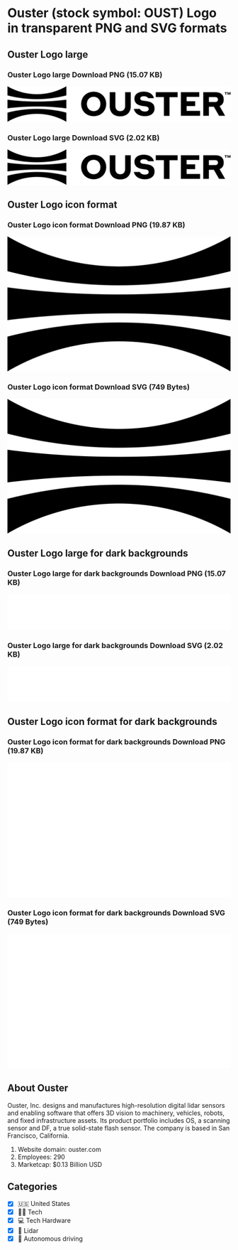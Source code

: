 # Ouster (stock symbol: OUST) Logo in transparent PNG and SVG formats

## Ouster Logo large

### Ouster Logo large Download PNG (15.07 KB)

![Ouster Logo large Download PNG (15.07 KB)](/img/orig/OUST_BIG-2c186e11.png)

### Ouster Logo large Download SVG (2.02 KB)

![Ouster Logo large Download SVG (2.02 KB)](/img/orig/OUST_BIG-1b259ee9.svg)

## Ouster Logo icon format

### Ouster Logo icon format Download PNG (19.87 KB)

![Ouster Logo icon format Download PNG (19.87 KB)](/img/orig/OUST-7a4c5a87.png)

### Ouster Logo icon format Download SVG (749 Bytes)

![Ouster Logo icon format Download SVG (749 Bytes)](/img/orig/OUST-6c286ec1.svg)

## Ouster Logo large for dark backgrounds

### Ouster Logo large for dark backgrounds Download PNG (15.07 KB)

![Ouster Logo large for dark backgrounds Download PNG (15.07 KB)](/img/orig/OUST_BIG.D-202800ae.png)

### Ouster Logo large for dark backgrounds Download SVG (2.02 KB)

![Ouster Logo large for dark backgrounds Download SVG (2.02 KB)](/img/orig/OUST_BIG.D-0f47c7b0.svg)

## Ouster Logo icon format for dark backgrounds

### Ouster Logo icon format for dark backgrounds Download PNG (19.87 KB)

![Ouster Logo icon format for dark backgrounds Download PNG (19.87 KB)](/img/orig/OUST.D-5af07e9f.png)

### Ouster Logo icon format for dark backgrounds Download SVG (749 Bytes)

![Ouster Logo icon format for dark backgrounds Download SVG (749 Bytes)](/img/orig/OUST.D-b0d3c59b.svg)

## About Ouster

Ouster, Inc. designs and manufactures high-resolution digital lidar sensors and enabling software that offers 3D vision to machinery, vehicles, robots, and fixed infrastructure assets. Its product portfolio includes OS, a scanning sensor and DF, a true solid-state flash sensor. The company is based in San Francisco, California.

1. Website domain: ouster.com
2. Employees: 290
3. Marketcap: $0.13 Billion USD


## Categories
- [x] 🇺🇸 United States
- [x] 👩‍💻 Tech
- [x] 💻 Tech Hardware
- [x] 🚦 Lidar
- [x] 🤖 Autonomous driving
